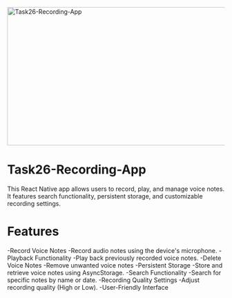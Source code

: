 <img src="https://socialify.git.ci/Asanda001019/Task26-Recording-App/image?language=1&name=1&owner=1&pattern=Overlapping+Hexagons&stargazers=1&theme=Dark" alt="Task26-Recording-App" width="640" height="320" />
<h1> Task26-Recording-App</h1>
<p>This React Native app allows users to record, play, and manage voice notes. It features search functionality, persistent storage, and customizable recording settings.</p>

<h1>Features</h1>
-Record Voice Notes
-Record audio notes using the device's microphone.
-Playback Functionality
-Play back previously recorded voice notes.
-Delete Voice Notes
-Remove unwanted voice notes
-Persistent Storage
-Store and retrieve voice notes using AsyncStorage.
-Search Functionality
-Search for specific notes by name or date.
-Recording Quality Settings
-Adjust recording quality (High or Low).
-User-Friendly Interface

